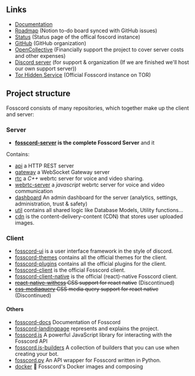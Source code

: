 ## Links

- [Documentation](https://docs.fosscord.com)
- [Roadmap](https://fosscord.notion.site/2c7fe9e73f9842d3bab3a4912dedd091) (Notion to-do board synced with GitHub issues)
- [Status](https://status.fosscord.com/) (Status page of the offical foscord instance)
- [GitHub](https://github.com/fosscord/) (GitHub organization)
- [OpenCollective](https://opencollective.com/fosscord) (Financially support the project to cover server costs and other expenses)
- [Discord server](https://discord.gg/ZrnGQP6p3d) (for support & organization (If we are finished we'll host our own support server))
- [Tor Hidden Service](http://7jexqzsbqndcsh6y7hybtaf5us5vt7mya7hi4fbi2tid6zazno3h44qd.onion/) (Official Fosscord instance on TOR)

## Project structure

Fosscord consists of many repositories, which together make up the client and server:

### Server

- **[fosscord-server](https://github.com/fosscord/fosscord-api) is the complete Fosscord Server** and it

Contains:

- [api](https://github.com/fosscord/fosscord-server/tree/master/api) a HTTP REST server
- [gateway](https://github.com/fosscord/fosscord-server/tree/master/gateway) a WebSocket Gateway server
- [rtc](https://github.com/fosscord/fosscord-server/tree/master/rtc) a _C++_ webrtc server for voice and video sharing.
- [webrtc-server](https://github.com/fosscord/fosscord-server/tree/master/webrtc-server) a _javascript_ webrtc server for voice and video communication
- [dashboard](https://github.com/fosscord/fosscord-server/tree/master/dashboard) An admin dashboard for the server (analytics, settings, administration, trust & safety)
- [util](https://github.com/fosscord/fosscord-server/tree/master/util) contains all shared logic like Database Models, Utility functions...
- [cdn](https://github.com/fosscord/fosscord-server/tree/master/cdn) is the content-delivery-content (CDN) that stores user uploaded images.

### Client

- [fosscord-ui](https://github.com/fosscord/fosscord-ui) is a user interface framework in the style of discord.
- [fosscord-themes](https://github.com/fosscord/fosscord-themes) contains all the official themes for the client.
- [fosscord-plugins](https://github.com/fosscord/fosscord-plugins) contains all the official plugins for the client.
- [fosscord-client](https://github.com/fosscord/fosscord-client) is the official Fosscord client.
- [fosscord-client-native](https://github.com/fosscord/fosscord-client-native) is the official (react)-native Fosscord client.
- ~~[react-native-withcss](https://github.com/fosscord/react-native-withcss) CSS support for react native~~ (Discontinued)
- ~~[css-mediaquery](https://github.com/fosscord/css-mediaquery) CSS media query support for react native~~ (Discontinued)

#### Others

- [fosscord-docs](https://github.com/fosscord/fosscord-docs) Documentation of Fosscord
- [fosscord-landingpage](https://github.com/fosscord/fosscord-landingpage) represents and explains the project.
- [fosscord.js](https://github.com/fosscord/fosscord.js) A powerful JavaScript library for interacting with the Fosscord API
- [fosscord.js-builders](https://github.com/fosscord/fosscord.js-builders) A collection of builders that you can use when creating your bot.
- [fosscord.py](https://github.com/fosscord/fosscord.py) An API wrapper for Fosscord written in Python.
- [docker](https://github.com/fosscord/docker) 🐳 Fosscord's Docker images and composing
